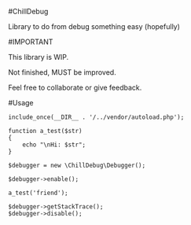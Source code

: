 #ChillDebug

Library to do from debug something easy (hopefully)

#IMPORTANT

This library is WIP.

Not finished, MUST be improved.

Feel free to collaborate or give feedback.

#Usage

```
include_once(__DIR__ . '/../vendor/autoload.php');

function a_test($str)
{
    echo "\nHi: $str";
}

$debugger = new \ChillDebug\Debugger();

$debugger->enable();

a_test('friend');

$debugger->getStackTrace();
$debugger->disable();
```